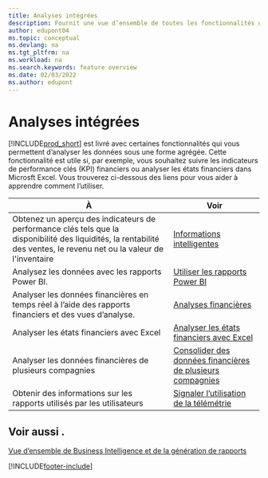 ```yaml
---
title: Analyses intégrées
description: Fournit une vue d’ensemble de toutes les fonctionnalités qui prennent en charge les tâches dans le produit Business Central.
author: edupont04
ms.topic: conceptual
ms.devlang: na
ms.tgt_pltfrm: na
ms.workload: na
ms.search.keywords: feature overview
ms.date: 02/03/2022
ms.author: edupont
---
```

# <a name="built-in-analytics"></a>Analyses intégrées

[!INCLUDE[prod_short](includes/prod_short.md)] est livré avec certaines fonctionnalités qui vous permettent d’analyser les données sous une forme agrégée. Cette fonctionnalité est utile si, par exemple, vous souhaitez suivre les indicateurs de performance clés (KPI) financiers ou analyser les états financiers dans Microsft Excel. Vous trouverez ci-dessous des liens pour vous aider à apprendre comment l’utiliser.

| À | Voir |
| --- | --- |
|Obtenez un aperçu des indicateurs de performance clés tels que la disponibilité des liquidités, la rentabilité des ventes, le revenu net ou la valeur de l'inventaire | [Informations intelligentes](about-intelligent-cloud.md) |
|Analysez les données avec les rapports Power BI. | [Utiliser les rapports Power BI](across-working-with-powerbi.md) |
|Analyser les données financières en temps réel à l’aide des rapports financiers et des vues d’analyse.| [Analyses financières](bi.md) |
|Analyser les états financiers avec Excel | [Analyser les états financiers avec Excel](finance-analyze-excel.md) |
|Analyser les données financières de plusieurs compagnies | [Consolider des données financières de plusieurs compagnies](finance-consolidated-company-reporting.md) |
|Obtenir des informations sur les rapports utilisés par les utilisateurs| [Signaler l’utilisation de la télémétrie](/dynamics365/business-central/dev-itpro/administration/telemetry-reports-trace)|

## <a name="see-also"></a>Voir aussi .

[Vue d’ensemble de Business Intelligence et de la génération de rapports](reports-use-reports.md)

[!INCLUDE[footer-include](includes/footer-banner.md)]
